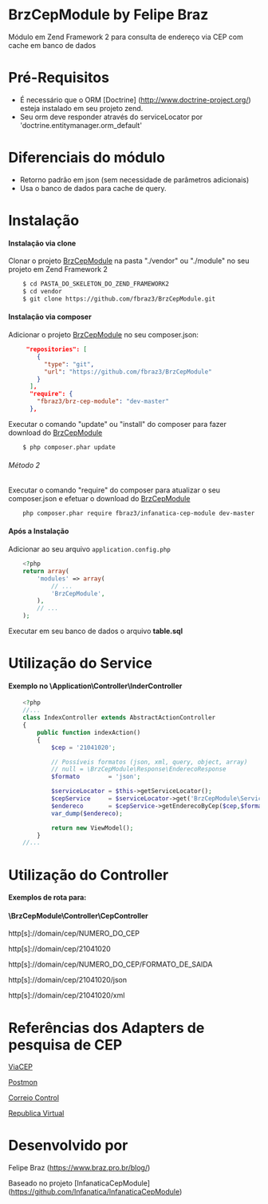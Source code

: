 # BrzCepModule by Felipe Braz

Módulo em Zend Framework 2 para consulta de endereço via CEP com cache em banco de dados

# Pré-Requisitos
- É necessário que o ORM [Doctrine] (http://www.doctrine-project.org/) esteja instalado em seu projeto zend.
- Seu orm deve responder através do serviceLocator por 'doctrine.entitymanager.orm_default'

# Diferenciais do módulo

- Retorno padrão em json (sem necessidade de parâmetros adicionais)
- Usa o banco de dados para cache de query.


# Instalação

#### Instalação via clone

Clonar o projeto [BrzCepModule](https://github.com/fbraz3/BrzCepModule.git) na pasta "./vendor" ou "./module" no seu projeto em Zend Framework 2

```bash
    $ cd PASTA_DO_SKELETON_DO_ZEND_FRAMEWORK2
    $ cd vendor
    $ git clone https://github.com/fbraz3/BrzCepModule.git
```

#### Instalação via composer

Adicionar o projeto [BrzCepModule](https://github.com/fbraz3/BrzCepModule.git) no seu composer.json:


```json
     "repositories": [
        {
          "type": "git",
          "url": "https://github.com/fbraz3/BrzCepModule"
        }
      ],
      "require": {
        "fbraz3/brz-cep-module": "dev-master"
      },
```
Executar o comando "update" ou "install" do composer para fazer download do [BrzCepModule](https://github.com/fbraz3/BrzCepModule)

```bash
    $ php composer.phar update
```

###### Método 2

Executar o comando "require" do composer para atualizar o seu composer.json e efetuar o download do [BrzCepModule](https://github.com/fbraz3/BrzCepModule)

```bash
	php composer.phar require fbraz3/infanatica-cep-module dev-master
```


#### Após a Instalação

Adicionar ao seu arquivo `application.config.php` 

```php
    <?php
    return array(
        'modules' => array(
            // ...
            'BrzCepModule',
        ),
        // ...
    );
```

Executar em seu banco de dados o arquivo **table.sql**

# Utilização do Service 
#### Exemplo no \Application\Controller\InderController

```php
	<?php
	//...
	class IndexController extends AbstractActionController
	{
		public function indexAction()
	    {
			$cep = '21041020';

			// Possíveis formatos (json, xml, query, object, array)
			// null = \BrzCepModule\Response\EnderecoResponse
			$formato        = 'json';

			$serviceLocator = $this->getServiceLocator();
			$cepService     = $serviceLocator->get('BrzCepModule\Service\CepService');
			$endereco       = $cepService->getEnderecoByCep($cep,$formato);
			var_dump($endereco);

	        return new ViewModel();
	    }
    //...
```

# Utilização do Controller 
#### Exemplos de rota para:
#### \BrzCepModule\Controller\CepController


http[s]://domain/cep/NUMERO_DO_CEP</div>

http[s]://domain/cep/21041020</div>

http[s]://domain/cep/NUMERO_DO_CEP/FORMATO_DE_SAIDA</div>

http[s]://domain/cep/21041020/json

http[s]://domain/cep/21041020/xml


# Referências dos Adapters de pesquisa de CEP

[ViaCEP](http://viacep.com.br/)

[Postmon](http://postmon.com.br/)

[Correio Control](http://avisobrasil.com.br/correio-control/api-de-consulta-de-cep/)

[Republica Virtual](http://www.republicavirtual.com.br/cep/)


# Desenvolvido por
Felipe Braz (https://www.braz.pro.br/blog/)

Baseado no projeto [InfanaticaCepModule] (https://github.com/Infanatica/InfanaticaCepModule)
